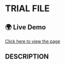 # TRIAL FILE
## 🌍 Live Demo  
[Click here to view the page](https://g-shruti12.github.io/shruti/)  
## DESCRIPTION


